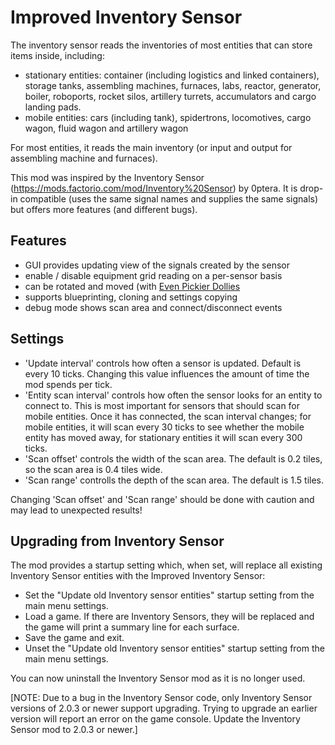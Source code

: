# Improved Inventory Sensor

The inventory sensor reads the inventories of most entities that can store items inside, including:

* stationary entities: container (including logistics and linked containers), storage tanks, assembling machines, furnaces, labs, reactor, generator, boiler, roboports, rocket silos, artillery turrets, accumulators and cargo landing pads.
* mobile entities: cars (including tank), spidertrons, locomotives, cargo wagon, fluid wagon and artillery wagon

For most entities, it reads the main inventory (or input and output for assembling machine and furnaces).

This mod was inspired by the Inventory Sensor (https://mods.factorio.com/mod/Inventory%20Sensor) by 0ptera. It is drop-in compatible (uses the same
signal names and supplies the same signals) but offers more features (and different bugs).


## Features

* GUI provides updating view of the signals created by the sensor
* enable / disable equipment grid reading on a per-sensor basis
* can be rotated and moved (with [Even Pickier Dollies](https://mods.factorio.com/mod/even-pickier-dollies)
* supports blueprinting, cloning and settings copying
* debug mode shows scan area and connect/disconnect events


## Settings

- 'Update interval' controls how often a sensor is updated. Default is every 10 ticks. Changing this value influences the amount of time the mod spends per tick.
- 'Entity scan interval' controls how often the sensor looks for an entity to connect to. This is most important for sensors that should scan for mobile entities. Once it has connected, the scan interval changes; for mobile entities, it will scan every 30 ticks to see whether the mobile entity has moved away, for stationary entities it will scan every 300 ticks.
- 'Scan offset' controls the width of the scan area. The default is 0.2 tiles, so the scan area is 0.4 tiles wide.
- 'Scan range' controlls the depth of the scan area. The default is 1.5 tiles.

Changing 'Scan offset' and 'Scan range' should be done with caution and may lead to unexpected results!


## Upgrading from Inventory Sensor

The mod provides a startup setting which, when set, will replace all existing Inventory Sensor entities with the Improved Inventory Sensor:

- Set the "Update old Inventory sensor entities" startup setting from the main menu settings.
- Load a game. If there are Inventory Sensors, they will be replaced and the game will print a summary line for each surface.
- Save the game and exit.
- Unset the "Update old Inventory sensor entities" startup setting from the main menu settings.

You can now uninstall the Inventory Sensor mod as it is no longer used.

[NOTE: Due to a bug in the Inventory Sensor code, only Inventory Sensor versions of 2.0.3 or newer support upgrading. Trying to upgrade an earlier version will report an error on the game console. Update the Inventory Sensor mod to 2.0.3 or newer.]
